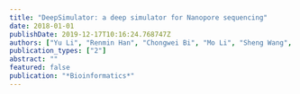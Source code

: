 ```yaml
---
title: "DeepSimulator: a deep simulator for Nanopore sequencing"
date: 2018-01-01
publishDate: 2019-12-17T10:16:24.768747Z
authors: ["Yu Li", "Renmin Han", "Chongwei Bi", "Mo Li", "Sheng Wang", "Xin Gao"]
publication_types: ["2"]
abstract: ""
featured: false
publication: "*Bioinformatics*"
---
```


